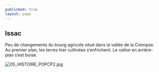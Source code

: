 ```yaml
---
published: true
layout: page
---
```



## Issac

Peu de changements du bourg agricole situé dans la vallée de la Crempse. Au premier plan, les terres hier cultivées s’enfrichent. Le vallon en arrière-plan s’est boisé.

![05_HISTOIRE_POPCP2.jpg]({{site.baseurl}}/data/images/5/histoire/05_HISTOIRE_POPCP2.jpg)